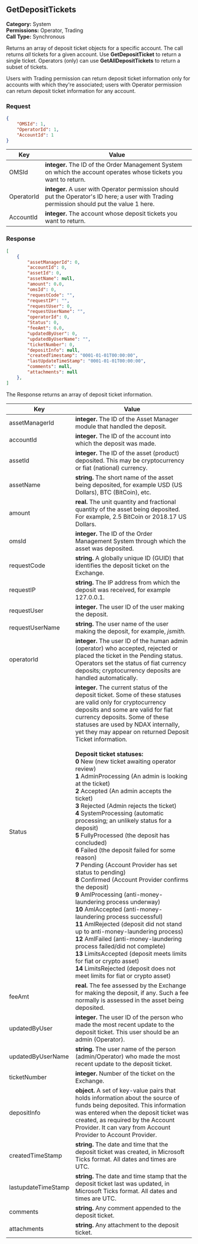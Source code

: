 ## GetDepositTickets

**Category:** System<br />**Permissions:** Operator, Trading<br />**Call Type:** Synchronous

Returns an array of deposit ticket objects for a specific account. The call returns *all* tickets for a given account. Use **GetDepositTicket** to return a single ticket. Operators (only) can use **GetAllDepositTickets** to return a subset of tickets.

Users with Trading permission can return deposit ticket information only for accounts with which they're associated; users with Operator permission can return deposit ticket information for any account.

### Request

```json
{
    "OMSId": 1,
    "OperatorId": 1,
    "AccountId": 1
}
```

| Key        | Value                                                        |
| ---------- | ------------------------------------------------------------ |
| OMSId      | **integer.** The ID of the Order Management System on which the account operates whose tickets you want to return. |
| OperatorId | **integer.** A user with Operator permission should put the Operator's ID here; a user with Trading permission should put the value 1 here. |
| AccountId  | **integer.** The account whose deposit tickets you want to return. |

### Response

```json
[
    {
        "assetManagerId": 0,
        "accountId": 0,
        "assetId": 0,
        "assetName": null,
        "amount": 0.0,
        "omsId": 0,
        "requestCode": "",
        "requestIP": "",
        "requestUser": 0,
        "requestUserName": "",
        "operatorId": 0,
        "Status": 0,
        "feeAmt": 0.0,
        "updatedByUser": 0,
        "updatedByUserName": "",
        "ticketNumber": 0,
        "depositInfo": null,
        "createdTimestamp": "0001-01-01T00:00:00",
        "lastUpdateTimeStamp": "0001-01-01T00:00:00",
        "comments": null,
        "attachments": null
    },
]
```
The Response returns an array of deposit ticket information.

| Key             | Value                                                        |
| --------------- | ------------------------------------------------------------ |
| assetManagerId  | **integer.** The ID of the Asset Manager module that handled the deposit. |
| accountId       | **integer.** The ID of the account into which the deposit was made. |
| assetId         | **integer.** The ID of the asset (product) deposited. This may be cryptocurrency or fiat (national) currency. |
| assetName       | **string.** The short name of the asset being deposited, for example USD (US Dollars), BTC (BitCoin), etc. |
| amount          | **real.** The unit quantity and fractional quantity of the asset being deposited. For example, 2.5 BitCoin or 2018.17 US Dollars. |
| omsId           | **integer.** The ID of the Order Management System through which the asset was deposited. |
| requestCode     | **string.** A globally unique ID (GUID) that identifies the deposit ticket on the Exchange. |
| requestIP       | **string.** The IP address from which the deposit was received, for example 127.0.0.1. |
| requestUser     | **integer.** The user ID of the user making the deposit.     |
| requestUserName | **string.** The user name of the user making the deposit, for example, *jsmith.* |
| operatorId      | **integer.** The user ID of the human admin (operator) who accepted, rejected or placed the ticket in the Pending status. Operators set the status of fiat currency deposits; cryptocurrency deposits are handled automatically. |
| Status              | **integer.** The current status of the deposit ticket. Some of these statuses are valid only for cryptocurrency deposits and some are valid for fiat currency deposits.  Some of these statuses are used by NDAX internally, yet they may appear on returned Deposit Ticket information.<br /><br />**Deposit ticket statuses:**<br />**0** New (new ticket awaiting operator review)<br />**1** AdminProcessing (An admin is looking at the ticket)<br />**2** Accepted (An admin accepts the ticket)<br />**3** Rejected (Admin rejects the ticket)<br />**4** SystemProcessing (automatic processing; an unlikely status for a deposit)<br />**5** FullyProcessed (the deposit has concluded)<br />**6** Failed (the deposit failed for some reason)<br />**7** Pending (Account Provider has set status to pending)<br />**8** Confirmed (Account Provider confirms the deposit)<br />**9** AmlProcessing (anti-money-laundering process underway)<br />**10** AmlAccepted (anti-money-laundering process successful)<br />**11** AmlRejected (deposit did not stand up to anti-money-laundering process)<br />**12** AmlFailed (anti-money-laundering process failed/did not complete)<br />**13** LimitsAccepted (deposit meets limits for fiat or crypto asset)<br />**14** LimitsRejected (deposit does not meet limits for fiat or crypto asset) |
| feeAmt | **real.** The fee assessed by the Exchange for making the deposit, if any. Such a fee normally is assessed in the asset being deposited. |
| updatedByUser | **integer.** The user ID of the person who made the most recent update to the deposit ticket. This user should be an admin (Operator). |
| updatedByUserName | **string.** The user name of the person (admin/Operator) who made the most recent update to the deposit ticket. |
| ticketNumber | **integer.** Number of the ticket on the Exchange. |
| depositInfo | **object.** A set of key-value pairs that holds information about the source of funds being deposited. This information was entered when the deposit ticket was created, as required by the Account Provider. It can vary from Account Provider to Account Provider. |
| createdTimeStamp | **string.** The date and time that the deposit ticket was created, in Microsoft Ticks format. All dates and times are UTC. |
| lastupdateTimeStamp | **string.** The date and time stamp that the deposit ticket last was updated, in Microsoft Ticks format. All dates and times are UTC. |
| comments | **string.** Any comment appended to the deposit ticket. |
| attachments | **string.** Any attachment to the deposit ticket. |




